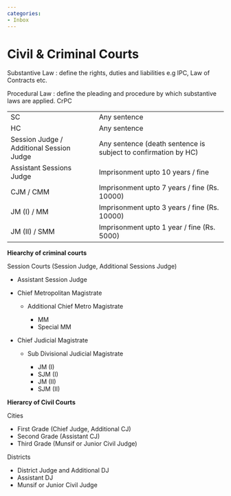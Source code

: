 ```yaml
---
categories:
- Inbox
---
```

# Civil & Criminal Courts

Substantive Law : define the rights, duties and liabilities e.g IPC, Law of Contracts etc.

Procedural Law : define the pleading and procedure by which substantive laws are applied. CrPC

  

|     |     |
| --- | --- |
| SC  | Any sentence |
| HC  | Any sentence |
| Session Judge / Additional Session Judge | Any sentence (death sentence is subject to confirmation by HC) |
| Assistant Sessions Judge | Imprisonment upto 10 years / fine |
| CJM / CMM | Imprisonment upto 7 years / fine (Rs. 10000) |
| JM (I) / MM | Imprisonment upto 3 years / fine (Rs. 10000) |
| JM (II) / SMM | Imprisonment upto 1 year / fine (Rs. 5000) |

  

**Hiearchy of criminal courts**

Session Courts (Session Judge, Additional Sessions Judge)

- Assistant Session Judge
- Chief Metropolitan Magistrate

    - Additional Chief Metro Magistrate

        - MM
        - Special MM

- Chief Judicial Magistrate

    - Sub Divisional Judicial Magistrate

        - JM (I)
        - SJM (I)
        - JM (II)
        - SJM (II)

**Hierarcy of Civil Courts**

Cities

- First Grade (Chief Judge, Additional CJ)
- Second Grade (Assistant CJ)
- Third Grade (Munsif or Junior Civil Judge)

Districts

- District Judge and Additional DJ
- Assistant DJ
- Munsif or Junior Civil Judge